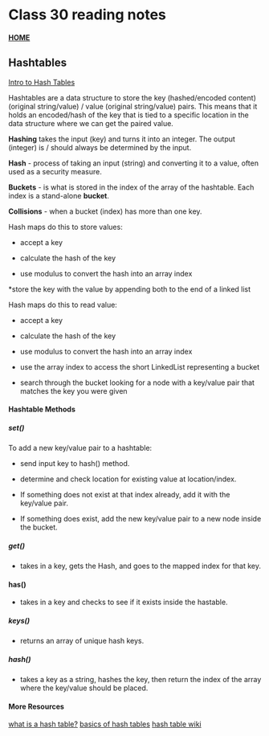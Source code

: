 # Class 30 reading notes

#### [HOME](https://cesarderio.github.io/reading-notes/)

## Hashtables

[Intro to Hash Tables](https://codefellows.github.io/common_curriculum/data_structures_and_algorithms/Code_401/class-30/resources/Hashtables.html)

Hashtables are a data structure to store the key (hashed/encoded content)(original string/value) / value (original string/value) pairs. This means that it holds an encoded/hash of the key that is tied to a specific location in the data structure where we can get the paired value.

**Hashing** takes the input (key) and turns it into an integer. The output (integer) is / should always be determined by the input.

**Hash** - process of taking an input (string) and converting it to a value, often used as a security measure.

**Buckets** - is what is stored in the index of the array of the hashtable. Each index is a stand-alone **bucket**.

**Collisions** - when a bucket (index) has more than one key.

Hash maps do this to store values:

* accept a key

* calculate the hash of the key

* use modulus to convert the hash into an array index

*store the key with the value by appending both to the end of a linked list

Hash maps do this to read value:

* accept a key

* calculate the hash of the key

* use modulus to convert the hash into an array index

* use the array index to access the short LinkedList representing a bucket

* search through the bucket looking for a node with a key/value pair that matches the key you were given

#### Hashtable Methods

##### **set()**

To add a new key/value pair to a hashtable:

* send input key to hash() method.

* determine and check location for existing value at location/index.

* If something does not exist at that index already, add it with the key/value pair.

* If something does exist, add the new key/value pair to a new node inside the bucket.

##### **get()**

* takes in a key, gets the Hash, and goes to the mapped index for that key.

#### **has()**

* takes in a key and checks to see if it exists inside the hastable.

##### **keys()**

* returns an array of unique hash keys.

##### **hash()**

* takes a key as a string, hashes the key, then return the index of the array where the key/value should be placed.

#### More Resources

[what is a hash table?](https://www.youtube.com/watch?v=MfhjkfocRR0)
[basics of hash tables](https://www.hackerearth.com/practice/data-structures/hash-tables/basics-of-hash-tables/tutorial/)
[hash table wiki](https://en.wikipedia.org/wiki/Hash_table)
